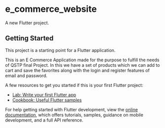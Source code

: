 # e_commerce_website

A new Flutter project.

## Getting Started

This project is a starting point for a Flutter application.

This is an E Commerce Application made for the purpose to fulfill the needs of QSTP final Project. In this we have a set of products which we can add to cart and save the favorites along with the login and register features of email and password.

A few resources to get you started if this is your first Flutter project:

- [Lab: Write your first Flutter app](https://docs.flutter.dev/get-started/codelab)
- [Cookbook: Useful Flutter samples](https://docs.flutter.dev/cookbook)

For help getting started with Flutter development, view the
[online documentation](https://docs.flutter.dev/), which offers tutorials,
samples, guidance on mobile development, and a full API reference.
